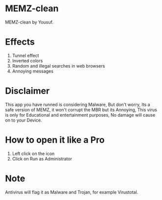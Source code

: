 # MEMZ-clean
MEMZ-clean by Yousuf.
# Effects
1. Tunnel effect
2. Inverted colors
3. Random and illegal searches in web browsers
4. Annoying messages
# Disclaimer
This app you have runned is considering Malware, But don't worry, Its a safe version of MEMZ, it won't corrupt the MBR but its Annoying, This virus is only for Educational and entertainment purposes, No damage will cause on to your Device.
# How to open it like a Pro
1. Left click on the icon
2. Click on Run as Administrator
# Note
Antivirus will flag it as Malware and Trojan, for example Virustotal.
